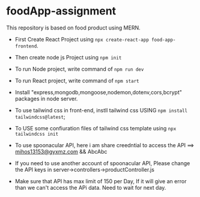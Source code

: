 # foodApp-assignment
This  repository is based on food product using MERN.

* First Create React Project using `npx create-react-app food-app-frontend`.
* Then create node js Project using `npm init`
* To run Node project, write command of `npm run dev`
* To run React project, write command of `npm start`
* Install "express,mongodb,mongoose,nodemon,dotenv,cors,bcrypt" packages in node server.
* To use tailwind css in front-end, instll tailwind css USING `npm install tailwindcss@latest`;
* To USE some confiuration files of tailwind css template using `npx tailwindcss init`

* To use spoonacular API, here i am share creedntial to access the API ==> mihos13153@gyxmz.com && AbcAbc
* If you need to use another account of spoonacular API, Please change the API keys in server->controllers->productController.js 
* Make sure that API has max limit of 150 per Day, If it will give an error than we can't access the APi data. Need to wait for next day.

